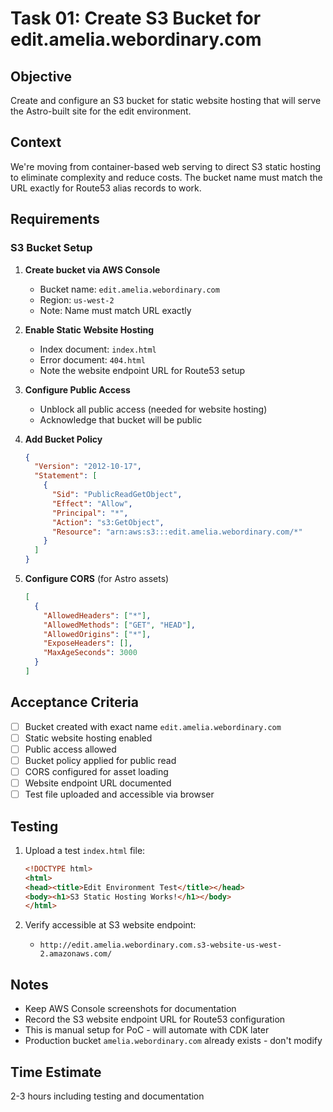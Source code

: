 # Task 01: Create S3 Bucket for edit.amelia.webordinary.com

## Objective
Create and configure an S3 bucket for static website hosting that will serve the Astro-built site for the edit environment.

## Context
We're moving from container-based web serving to direct S3 static hosting to eliminate complexity and reduce costs. The bucket name must match the URL exactly for Route53 alias records to work.

## Requirements

### S3 Bucket Setup
1. **Create bucket via AWS Console**
   - Bucket name: `edit.amelia.webordinary.com`
   - Region: `us-west-2`
   - Note: Name must match URL exactly

2. **Enable Static Website Hosting**
   - Index document: `index.html`
   - Error document: `404.html`
   - Note the website endpoint URL for Route53 setup

3. **Configure Public Access**
   - Unblock all public access (needed for website hosting)
   - Acknowledge that bucket will be public

4. **Add Bucket Policy**
   ```json
   {
     "Version": "2012-10-17",
     "Statement": [
       {
         "Sid": "PublicReadGetObject",
         "Effect": "Allow",
         "Principal": "*",
         "Action": "s3:GetObject",
         "Resource": "arn:aws:s3:::edit.amelia.webordinary.com/*"
       }
     ]
   }
   ```

5. **Configure CORS** (for Astro assets)
   ```json
   [
     {
       "AllowedHeaders": ["*"],
       "AllowedMethods": ["GET", "HEAD"],
       "AllowedOrigins": ["*"],
       "ExposeHeaders": [],
       "MaxAgeSeconds": 3000
     }
   ]
   ```

## Acceptance Criteria
- [ ] Bucket created with exact name `edit.amelia.webordinary.com`
- [ ] Static website hosting enabled
- [ ] Public access allowed
- [ ] Bucket policy applied for public read
- [ ] CORS configured for asset loading
- [ ] Website endpoint URL documented
- [ ] Test file uploaded and accessible via browser

## Testing
1. Upload a test `index.html` file:
   ```html
   <!DOCTYPE html>
   <html>
   <head><title>Edit Environment Test</title></head>
   <body><h1>S3 Static Hosting Works!</h1></body>
   </html>
   ```

2. Verify accessible at S3 website endpoint:
   - `http://edit.amelia.webordinary.com.s3-website-us-west-2.amazonaws.com/`

## Notes
- Keep AWS Console screenshots for documentation
- Record the S3 website endpoint URL for Route53 configuration
- This is manual setup for PoC - will automate with CDK later
- Production bucket `amelia.webordinary.com` already exists - don't modify

## Time Estimate
2-3 hours including testing and documentation